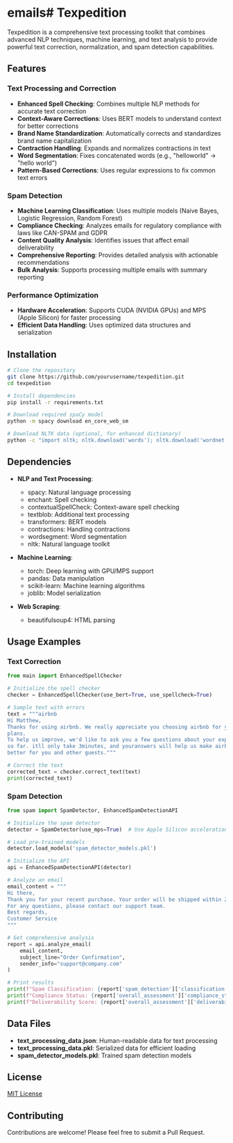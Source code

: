 # emails# Texpedition

Texpedition is a comprehensive text processing toolkit that combines advanced NLP techniques, machine learning, and text analysis to provide powerful text correction, normalization, and spam detection capabilities.

## Features

### Text Processing and Correction
- **Enhanced Spell Checking**: Combines multiple NLP methods for accurate text correction
- **Context-Aware Corrections**: Uses BERT models to understand context for better corrections
- **Brand Name Standardization**: Automatically corrects and standardizes brand name capitalization
- **Contraction Handling**: Expands and normalizes contractions in text
- **Word Segmentation**: Fixes concatenated words (e.g., "helloworld" → "hello world")
- **Pattern-Based Corrections**: Uses regular expressions to fix common text errors

### Spam Detection
- **Machine Learning Classification**: Uses multiple models (Naive Bayes, Logistic Regression, Random Forest)
- **Compliance Checking**: Analyzes emails for regulatory compliance with laws like CAN-SPAM and GDPR
- **Content Quality Analysis**: Identifies issues that affect email deliverability
- **Comprehensive Reporting**: Provides detailed analysis with actionable recommendations
- **Bulk Analysis**: Supports processing multiple emails with summary reporting

### Performance Optimization
- **Hardware Acceleration**: Supports CUDA (NVIDIA GPUs) and MPS (Apple Silicon) for faster processing
- **Efficient Data Handling**: Uses optimized data structures and serialization

## Installation

```bash
# Clone the repository
git clone https://github.com/yourusername/texpedition.git
cd texpedition

# Install dependencies
pip install -r requirements.txt

# Download required spaCy model
python -m spacy download en_core_web_sm

# Download NLTK data (optional, for enhanced dictionary)
python -c "import nltk; nltk.download('words'); nltk.download('wordnet')"
```

## Dependencies

- **NLP and Text Processing**:
  - spacy: Natural language processing
  - enchant: Spell checking
  - contextualSpellCheck: Context-aware spell checking
  - textblob: Additional text processing
  - transformers: BERT models
  - contractions: Handling contractions
  - wordsegment: Word segmentation
  - nltk: Natural language toolkit

- **Machine Learning**:
  - torch: Deep learning with GPU/MPS support
  - pandas: Data manipulation
  - scikit-learn: Machine learning algorithms
  - joblib: Model serialization

- **Web Scraping**:
  - beautifulsoup4: HTML parsing

## Usage Examples

### Text Correction

```python
from main import EnhancedSpellChecker

# Initialize the spell checker
checker = EnhancedSpellChecker(use_bert=True, use_spellcheck=True)

# Sample text with errors
text = """airbnb
Hi Matthew,
Thanks for using airbnb. We really appreciate you choosing airbnb for your travel
plans.
To help us improve, we'd like to ask you a few questions about your experience
so far. itll only take 3minutes, and youranswers will help us make airbnb even
better for you and other guests."""

# Correct the text
corrected_text = checker.correct_text(text)
print(corrected_text)
```

### Spam Detection

```python
from spam import SpamDetector, EnhancedSpamDetectionAPI

# Initialize the spam detector
detector = SpamDetector(use_mps=True)  # Use Apple Silicon acceleration if available

# Load pre-trained models
detector.load_models('spam_detector_models.pkl')

# Initialize the API
api = EnhancedSpamDetectionAPI(detector)

# Analyze an email
email_content = """
Hi there,
Thank you for your recent purchase. Your order will be shipped within 2 business days.
For any questions, please contact our support team.
Best regards,
Customer Service
"""

# Get comprehensive analysis
report = api.analyze_email(
    email_content,
    subject_line="Order Confirmation",
    sender_info="support@company.com"
)

# Print results
print(f"Spam Classification: {report['spam_detection']['classification']}")
print(f"Compliance Status: {report['overall_assessment']['compliance_status']}")
print(f"Deliverability Score: {report['overall_assessment']['deliverability_score']}/100")
```

## Data Files

- **text_processing_data.json**: Human-readable data for text processing
- **text_processing_data.pkl**: Serialized data for efficient loading
- **spam_detector_models.pkl**: Trained spam detection models

## License

[MIT License](LICENSE)

## Contributing

Contributions are welcome! Please feel free to submit a Pull Request.
